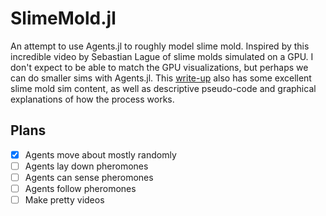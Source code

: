# SlimeMold.jl
An attempt to use Agents.jl to roughly model slime mold. Inspired by this incredible video by Sebastian Lague of slime molds simulated on a GPU. I don't expect to be able to match the GPU visualizations, but perhaps we can do smaller sims with Agents.jl. This [write-up](https://cargocollective.com/sagejenson/physarum) also has some excellent slime mold sim content, as well as descriptive pseudo-code and graphical explanations of how the process works.

## Plans
- [X] Agents move about mostly randomly
- [ ] Agents lay down pheromones
- [ ] Agents can sense pheromones
- [ ] Agents follow pheromones
- [ ] Make pretty videos

